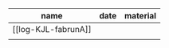 | name                | date | material |
| ------------------- | ---- | -------- |
| [[log-KJL-fabrunA]] |      |          |
|                     |      |          |
